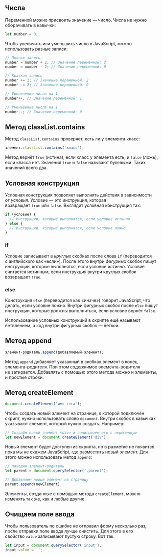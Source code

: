 ## Числа

Переменной можно присвоить значение — число. Числа не нужно оборачивать в кавычки:

```js
let number = 0;
```

Чтобы увеличить или уменьшить число в JavaScript, можно использовать разные записи:

```js
// Полная запись
number = number + 2; // Значение переменной: 2
number = number - 2; // Значение переменной: 0

// Краткая запись
number += 2; // Значение переменной: 2
number -= 2; // Значение переменной: 0

// Увеличение числа на 1
number++; // Значение переменной: 1

// Уменьшение числа на 1
number--; // Значение переменной: 0
```

## Метод classList.contains

Метод `classList.contains` проверяет, есть ли у элемента класс:

```js
элемент.classList.contains('класс');
```

Метод вернёт `true` (истина), если класс у элемента есть, и `false` (ложь), если класса нет. Значения `true` и `false` называют булевыми. Таких значений всего два.

## Условная конструкция

Условная конструкция позволяет выполнять действия в зависимости от _условия_. Условие — это инструкция, которая возвращает `true` или `false`. Выглядит условная конструкция так:

```js
if (условие) {
  // Инструкции, которые выполнятся, если условие истинно
} else {
  // Инструкции, которые выполнятся, если условие ложно
}
```

### if

Условие записывают в _круглых_ скобках после слова `if` (переводится с английского как «если»). После этого внутри _фигурных_ скобок пишут инструкции, которые выполнятся, если условие _истинно_. Условие считается истинным, если инструкция внутри круглых скобок возвращает `true`.

### else

Конструкция `else` (переводится как «иначе») говорит JavaScript, что делать, если условие ложно. Внутри фигурных скобок после `else` пишут инструкции, которые должны выполниться, если условие вернёт `false`.

Использование условных конструкций в скрипте ещё называют ветвлением, а код внутри фигурных скобок — веткой.

## Метод append

```js
элемент-родитель.append(добавляемый-элемент);
```

Метод `append` добавляет указанный в скобках элемент в конец элемента-родителя. При этом содержимое элемента-родителя не затирается. Добавлять с помощью этого метода можно и элементы, и простые строки.

## Метод createElement

```js
document.createElement('имя тега');
```

Чтобы создать новый элемент на странице, к которой подключён скрипт, нужно использовать слово `document`. Внутри скобок в кавычках указывают элемент, который нужно создать. Например:

```js
// Создаём новый элемент <div> и записываем его в переменную
let newElement = document.createElement('div');
```

Новый элемент будет доступен из скрипта, но в разметке не появится, пока мы не скажем JavaScript, где разместить новый элемент. Для этого можно использовать метод `append`:

```js
// Находим элемент-родитель
let parent = document.querySelector('.parent');

// Добавляем новый элемент на страницу
parent.append(newElement);
```

Элементы, созданные с помощью метода `createElement`, можно изменять так же, как и любые другие.

## Очищаем поле ввода

Чтобы пользователь по ошибке не отправил форму несколько раз, после отправки поле ввода лучше очистить. Для этого в его свойство `value` записывают пустую строку. Вот так:

```js
let input = document.querySelector('input');
input.value = '';
```